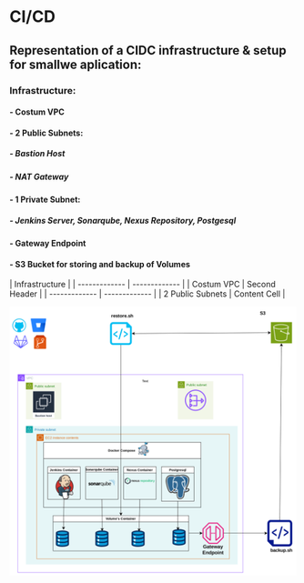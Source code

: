 # CI/CD
## Representation of a CIDC infrastructure & setup for smallwe aplication:
### Infrastructure:
#### - Costum VPC
#### - 2 Public Subnets:
  ##### - Bastion Host
#####     - NAT Gateway
#### - 1 Private Subnet:
#####     - Jenkins Server, Sonarqube, Nexus Repository, Postgesql
#### - Gateway Endpoint
####  - S3 Bucket for storing and backup of Volumes 
| Infrastructure |
| ------------- | ------------- |
| Costum VPC  | Second Header |
| ------------- | ------------- |
|  2 Public Subnets  | Content Cell  |


![alt text](https://github.com/dev126712/cicd/blob/2d79805398c75877537e3484ff48f43334716e04/cicd.png)
